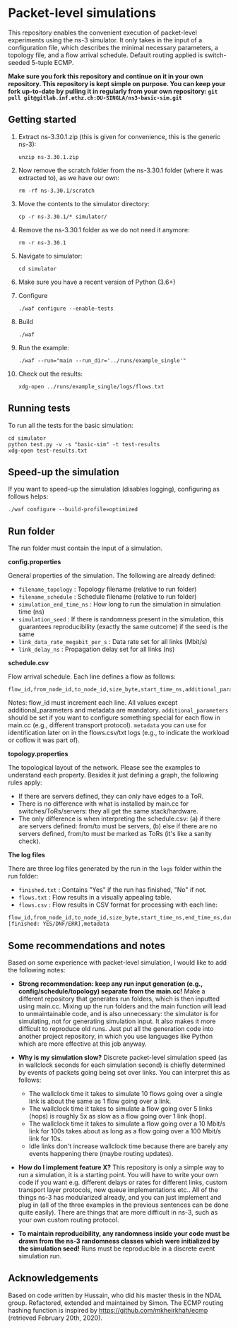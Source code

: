 # Packet-level simulations

This repository enables the convenient execution of packet-level experiments using the ns-3 simulator. It only takes in the input of a configuration file, which describes the minimal necessary parameters, a topology file, and a flow arrival schedule. Default routing applied is switch-seeded 5-tuple ECMP.

**Make sure you fork this repository and continue on it in your own repository. This repository is kept simple on purpose. You can keep your fork up-to-date by pulling it in regularly from your own repository: `git pull git@gitlab.inf.ethz.ch:OU-SINGLA/ns3-basic-sim.git`**

## Getting started

1. Extract ns-3.30.1.zip (this is given for convenience, this is the generic ns-3):
   ```
   unzip ns-3.30.1.zip
   ```
   
2. Now remove the scratch folder from the ns-3.30.1 folder (where it was extracted to), as we have our own:
   ```
   rm -rf ns-3.30.1/scratch
   ```
   
3. Move the contents to the simulator directory:
   ```
   cp -r ns-3.30.1/* simulator/
   ```
   
4. Remove the ns-3.30.1 folder as we do not need it anymore:
   ```
   rm -r ns-3.30.1
   ```

5. Navigate to simulator:
   ```
   cd simulator
   ```

6. Make sure you have a recent version of Python (3.6+)
   
7. Configure
    ```
    ./waf configure --enable-tests
    ```
   
8. Build
    ```
    ./waf
    ```
   
9. Run the example:
    ```
    ./waf --run="main --run_dir='../runs/example_single'"
    ```

10. Check out the results:
    ```
    xdg-open ../runs/example_single/logs/flows.txt
    ```
 
 ## Running tests
 
To run all the tests for the basic simulation:

```
cd simulator
python test.py -v -s "basic-sim" -t test-results
xdg-open test-results.txt
```
 
 ## Speed-up the simulation
 
If you want to speed-up the simulation (disables logging), configuring as follows helps:
 ```
 ./waf configure --build-profile=optimized
 ```


## Run folder

The run folder must contain the input of a simulation.

**config.properties**

General properties of the simulation. The following are already defined:

* `filename_topology` : Topology filename (relative to run folder)
* `filename_schedule` : Schedule filename (relative to run folder)
* `simulation_end_time_ns` : How long to run the simulation in simulation time (ns)
* `simulation_seed` : If there is randomness present in the simulation, this guarantees reproducibility (exactly the same outcome) if the seed is the same
* `link_data_rate_megabit_per_s` : Data rate set for all links (Mbit/s)
* `link_delay_ns` : Propagation delay set for all links (ns)

**schedule.csv**

Flow arrival schedule. Each line defines a flow as follows:

```
flow_id,from_node_id,to_node_id,size_byte,start_time_ns,additional_parameters,metadata
```

Notes: flow_id must increment each line. All values except additional_parameters and metadata are mandatory. `additional_parameters` should be set if you want to configure something special for each flow in main.cc (e.g., different transport protocol). `metadata` you can use for identification later on in the flows.csv/txt logs (e.g., to indicate the workload or coflow it was part of).

**topology.properties**

The topological layout of the network. Please see the examples to understand each property. Besides it just defining a graph, the following rules apply:

* If there are servers defined, they can only have edges to a ToR.
* There is no difference with what is installed by main.cc for switches/ToRs/servers: they all get the same stack/hardware.
* The only difference is when interpreting the schedule.csv: (a) if there are servers defined: from/to must be servers, (b) else if there are no servers defined, from/to must be marked as ToRs (it's like a sanity check).

**The log files**

There are three log files generated by the run in the `logs` folder within the run folder:

* `finished.txt` : Contains "Yes" if the run has finished, "No" if not.
* `flows.txt` : Flow results in a visually appealing table.
* `flows.csv` : Flow results in CSV format for processing with each line:

```
flow_id,from_node_id,to_node_id,size_byte,start_time_ns,end_time_ns,duration_ns,amount_sent_byte,[finished: YES/DNF/ERR],metadata
```

## Some recommendations and notes

Based on some experience with packet-level simulation, I would like to add the following notes:

* **Strong recommendation: keep any run input generation (e.g., config/schedule/topology) separate from the main.cc!** Make a different repository that generates run folders, which is then inputted using main.cc. Mixing up the run folders and the main function will lead to unmaintainable code, and is also unnecessary: the simulator is for simulating, not for generating simulation input. It also makes it more difficult to reproduce old runs. Just put all the generation code into another project repository, in which you use languages like Python which are more effective at this job anyway.

* **Why is my simulation slow?** Discrete packet-level simulation speed (as in wallclock seconds for each simulation second) is chiefly determined by events of packets going being set over links. You can interpret this as follows:
  - The wallclock time it takes to simulate 10 flows going over a single link is about the same as 1 flow going over a link.
  - The wallclock time it takes to simulate a flow going over 5 links (hops) is roughly 5x as slow as a flow going over 1 link (hop).
  - The wallclock time it takes to simulate a flow going over a 10 Mbit/s link for 100s takes about as long as a flow going over a 100 Mbit/s link for 10s.
  - Idle links don't increase wallclock time because there are barely any events happening there (maybe routing updates).

* **How do I implement feature X?** This repository is only a simple way to run a simulation, it is a starting point. You will have to write your own code if you want e.g. different delays or rates for different links, custom transport layer protocols, new queue implementations etc.. All of the things ns-3 has modularized already, and you can just implement and plug in (all of the three examples in the previous sentences can be done quite easily). There are things that are more difficult in ns-3, such as your own custom routing protocol.

* **To maintain reproducibility, any randomness inside your code must be drawn from the ns-3 randomness classes which were initialized by the simulation seed!** Runs must be reproducible in a discrete event simulation run.


## Acknowledgements

Based on code written by Hussain, who did his master thesis in the NDAL group.
Refactored, extended and maintained by Simon. The ECMP routing hashing function is inspired by https://github.com/mkheirkhah/ecmp (retrieved February 20th, 2020).
